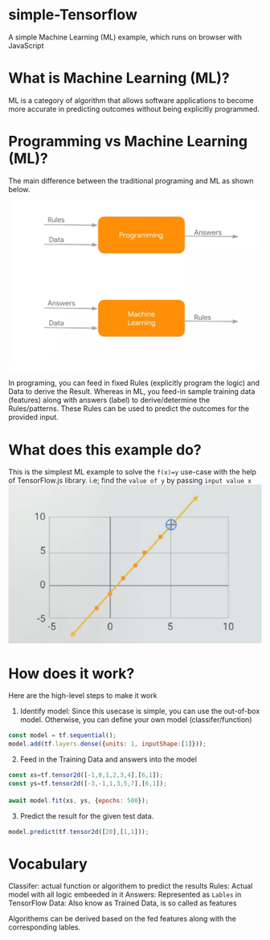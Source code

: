 # simple-Tensorflow
A simple Machine Learning (ML) example, which runs on browser with JavaScript

# What is Machine Learning (ML)?
ML is a category of algorithm that allows software applications to become more accurate in predicting outcomes without being explicitly programmed.

# Programming vs Machine Learning (ML)?
The main difference between the traditional programing and ML as shown below.

![picture alt](./machine.png)

 In programing, you can feed in fixed Rules (explicitly program the logic) and Data to derive the Result. Whereas in ML, you feed-in sample training data (features) along with answers (label) to derive/determine the Rules/patterns. These Rules can be used to predict the outcomes for the provided input.

# What does this example do?
This is the simplest ML example to solve the `f(x)=y` use-case with the help of TensorFlow.js library. i.e; find the `value of y` by passing `input value x`
![picture alt](./problem.png)

# How does it work?
Here are the high-level steps to make it work 

1) Identify model: Since this usecase is simple, you can use the out-of-box model. Otherwise, you can define your own model (classifer/function)
```javascript
const model = tf.sequential();
model.add(tf.layers.dense({units: 1, inputShape:[1]}));
```
2) Feed in the Training Data and answers into the model
```javascript
const xs=tf.tensor2d([-1,0,1,2,3,4],[6,1]);
const ys=tf.tensor2d([-3,-1,1,3,5,7],[6,1]);

await model.fit(xs, ys, {epochs: 500});
```
3) Predict the result for the given test data. 
```javascript
model.predict(tf.tensor2d([20],[1,1]));
```

# Vocabulary

Classifer: actual function or algorithem to predict the results
Rules: Actual model with all logic embeeded in it
Answers: Represented as `Lables` in TensorFlow
Data: Also know as Trained Data, is so called as features

Algorithems can be derived based on the fed features along with the corresponding lables.



